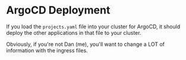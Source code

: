 # ArgoCD Deployment

If you load the `projects.yaml` file into your cluster for ArgoCD, it should deploy the other applications in that file to your cluster.

Obviously, if you're not Dan (me), you'll want to change a LOT of information with the ingress files.
